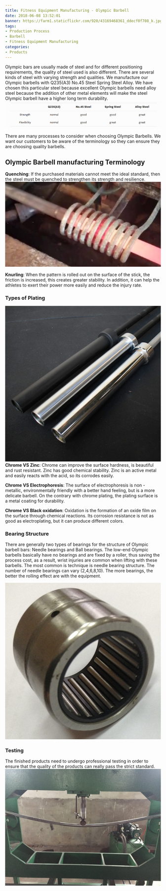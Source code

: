 ```yaml
---
title: Fitness Equipment Manufacturing - Olympic Barbell
date: 2018-06-08 13:52:01
banner: https://farm1.staticflickr.com/920/43169468361_ddecf0f708_k.jpg
tags:
- Production Process
- Barbell
- Fitness Equipment Manufacturing
categories:
- Products
---
```

Olympic bars are usually made of steel and for different positioning requirements, the quality of steel used is also different. There are several kinds of steel with varying strength and qualities. We manufacture our Olympic barbells with Q235(A3) No.45 Steel Spring Steel Alloy. We have chosen this particular steel because excellent Olympic barbells need alloy steel because the addition of other metal elements will make the steel Olympic barbell have a higher long term durability. 
![compare steel](https://raw.githubusercontent.com/JameChou/timingfit-blog/master/source/images/olympic-bars-made/compare-steel.png)

There are many processes to consider when choosing Olympic Barbells. We want our customers to be aware of the terminology so they can ensure they are choosing quality barbells.

<!-- more -->

## Olympic Barbell manufacturing Terminology
**Quenching**: If the purchased materials cannot meet the ideal standard, then the steel must be quenched to strengthen its strength and resilience.
![quenching](https://raw.githubusercontent.com/JameChou/timingfit-blog/master/source/images/olympic-bars-made/quenching.jpeg)

<!--more-->

**Knurling**: When the pattern is rolled out on the surface of the stick, the friction is increased, this creates greater stability. In addition, it can help the athletes to exert their power more easily and reduce the injury rate.

### Types of Plating 

![surface treatment](https://raw.githubusercontent.com/JameChou/timingfit-blog/master/source/images/olympic-bars-made/surface-treatment.jpg)
**Chrome VS Zinc**: Chrome can improve the surface hardness, is beautiful and rust resistant. Zinc has good chemical stability. Zinc is an active metal and easily reacts with the acid, so its corrodes easily. 

**Chrome VS Electrophoresis**: The surface of electrophoresis is non - metallic, environmentally friendly with a better hand feeling, but is a more delicate barbell. On the contrary with chrome plating, the plating surface is a metal coating for durability. 

**Chrome VS Black oxidation**: Oxidation is the formation of an oxide film on the surface through chemical reactions. Its corrosion resistance is not as good as electroplating, but it can produce different colors. 

### Bearing Structure
There are generally two types of bearings for the structure of Olympic barbell bars: Needle bearings and Ball bearings. The low-end Olympic barbells basically have no bearings and are fixed by a roller, thus saving the process cost,  as a result, wrist injuries are common when lifting with these barbells. The most common is technique is needle bearing structure. The number of needle bearings can vary (2,4,6,8,10). The more bearings, the better the rolling effect are with the equipment. 

![needle bearing](https://raw.githubusercontent.com/JameChou/timingfit-blog/master/source/images/olympic-bars-made/needle-bearing.png)

### Testing

The finished products need to undergo professional testing in order to ensure that the quality of the products can really pass the strict standard.
![max loading rate test](https://raw.githubusercontent.com/JameChou/timingfit-blog/master/source/images/olympic-bars-made/testing-max-loading.jpg)
